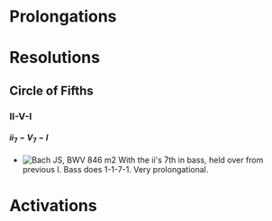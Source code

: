 # Prolongations


# Resolutions

## Circle of Fifths 

### II-V-I

#### $ii_7 - V_7 - I$

- ![Bach JS, BWV 846 m2](url) With the ii's 7th in bass, held over from previous I. Bass does 1-1-7-1. Very prolongational.





# Activations

